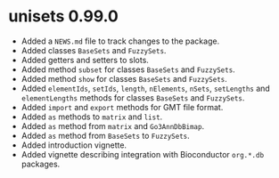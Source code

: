 # unisets 0.99.0

* Added a `NEWS.md` file to track changes to the package.
* Added classes `BaseSets` and `FuzzySets`.
* Added getters and setters to slots.
* Added method `subset` for classes `BaseSets` and `FuzzySets`.
* Added method `show` for classes `BaseSets` and `FuzzySets`.
* Added `elementIds`, `setIds`, `length`, `nElements`, `nSets`, `setLengths`
    and `elementLengths` methods for classes `BaseSets` and `FuzzySets`.
* Added `import` and `export` methods for GMT file format.
* Added `as` methods to `matrix` and `list`.
* Added `as` method from `matrix` and `Go3AnnDbBimap`.
* Added `as` method from `BaseSets` to `FuzzySets`.
* Added introduction vignette.
* Added vignette describing integration with Bioconductor `org.*.db` packages.
